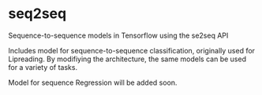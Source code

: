 # seq2seq
Sequence-to-sequence models in Tensorflow using the se2seq API

Includes model for sequence-to-sequence classification, originally used for Lipreading. By modifiying the architecture, the same models can be used for a variety of tasks.

Model for sequence Regression will be added soon.
